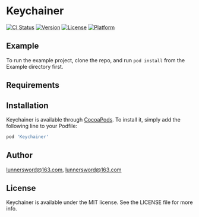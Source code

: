 # Keychainer

[![CI Status](https://img.shields.io/travis/lunnersword@163.com/Keychainer.svg?style=flat)](https://travis-ci.org/lunnersword@163.com/Keychainer)
[![Version](https://img.shields.io/cocoapods/v/Keychainer.svg?style=flat)](https://cocoapods.org/pods/Keychainer)
[![License](https://img.shields.io/cocoapods/l/Keychainer.svg?style=flat)](https://cocoapods.org/pods/Keychainer)
[![Platform](https://img.shields.io/cocoapods/p/Keychainer.svg?style=flat)](https://cocoapods.org/pods/Keychainer)

## Example

To run the example project, clone the repo, and run `pod install` from the Example directory first.

## Requirements

## Installation

Keychainer is available through [CocoaPods](https://cocoapods.org). To install
it, simply add the following line to your Podfile:

```ruby
pod 'Keychainer'
```

## Author

lunnersword@163.com, lunnersword@163.com

## License

Keychainer is available under the MIT license. See the LICENSE file for more info.
